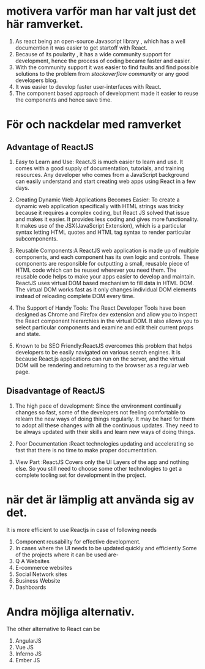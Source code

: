 # motivera varför man har valt just det här ramverket. 

1. As react being an open-source Javascript library , which has a well documention  it was easier to get startoff with React.
2. Because of its poularity , it has a wide community support for development, hence the process of coding became faster and easier.
3. With the community support it was easier to find faults and find possible solutions to the problem from _stackoverflow community_ or any good developers blog.
4. It was easier to develop faster user-interfaces with React.
5. The component based approach of development made it easier to reuse the components and hence save time.

# För och nackdelar med ramverket 
## Advantage of ReactJS
1. Easy to Learn and Use: ReactJS is much easier to learn and use. It comes with a good supply of documentation, tutorials, and training resources. Any developer who comes from a JavaScript background can easily understand and start creating web apps using React in a few days.

2. Creating Dynamic Web Applications Becomes Easier: To create a dynamic web application specifically with HTML strings was tricky because it requires a complex coding, but React JS solved that issue and makes it easier. It provides less coding and gives more functionality. It makes use of the JSX(JavaScript Extension), which is a particular syntax letting HTML quotes and HTML tag syntax to render particular subcomponents.

3. Reusable Components:A ReactJS web application is made up of multiple components, and each component has its own logic and controls. These components are responsible for outputting a small, reusable piece of HTML code which can be reused wherever you need them. The reusable code helps to make your apps easier to develop and maintain.
ReactJS uses virtual DOM based mechanism to fill data in HTML DOM. The virtual DOM works fast as it only changes individual DOM elements instead of reloading complete DOM every time.

4. The Support of Handy Tools: The React Developer Tools have been designed as Chrome and Firefox dev extension and allow you to inspect the React component hierarchies in the virtual DOM. It also allows you to select particular components and examine and edit their current props and state.

5. Known to be SEO Friendly:ReactJS overcomes this problem that helps developers to be easily navigated on various search engines. It is because React.js applications can run on the server, and the virtual DOM will be rendering and returning to the browser as a regular web page.

## Disadvantage of ReactJS
1. The high pace of development: Since the environment continually changes so fast, some of the developers not feeling comfortable to relearn the new ways of doing things regularly. It may be hard for them to adopt all these changes with all the continuous updates. They need to be always updated with their skills and learn new ways of doing things.

2. Poor Documentation :React technologies updating and accelerating so fast that there is no time to make proper documentation.

3. View Part :ReactJS Covers only the UI Layers of the app and nothing else. So you still need to choose some other technologies to get a complete tooling set for development in the project.


# när det är lämplig att använda sig av det. 
It is more efficient to use Reactjs in case of following needs
1. Component reusability for effective development.
2. In cases where the UI needs to be updated quickly and efficiently
   Some of the projects where it can be used are-
1. Q A Websites
2. E-commerce websites
3. Social Network sites
4. Business Website
5. Dashboards 


# Andra möjliga alternativ. 
The other alternative to React can be 
1. AngularJS
2. Vue JS
3. Inferno JS
4. Ember JS